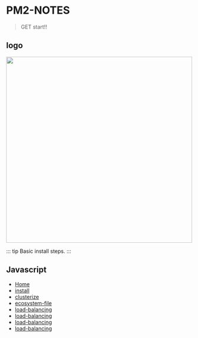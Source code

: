 # PM2-NOTES
> GET start!!

## logo
<img width="500" src="https://pm2.io/doc/img/runtime/runtime-black.png"/>

::: tip
Basic install steps.
:::

## Javascript
  - [Home](/)
  - [install](/overview/001-install.md)
  - [clusterize](/overview/002-clusterize.md)
  - [ecosystem-file](/overview/003-ecosystem-file.md)
  - [load-balancing](/overview/004-load-balancing.md)
  - [load-balancing](/overview/005-watch-restart.md)
  - [load-balancing](/overview/006-restart-strategies.md)
  - [load-balancing](/overview/007-log-management.md)
